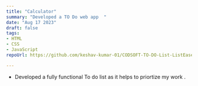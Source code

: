 ```yaml
---
title: "Calculator"
summary: "Developed a TO Do web app  "
date: "Aug 17 2023"
draft: false
tags:
- HTML
- CSS
- JavaScript
repoUrl: https://github.com/keshav-kumar-01/CODSOFT-TO-DO-List-ListEase

---
```


- Developed a fully functional To do list as it helps to priortize my work .
